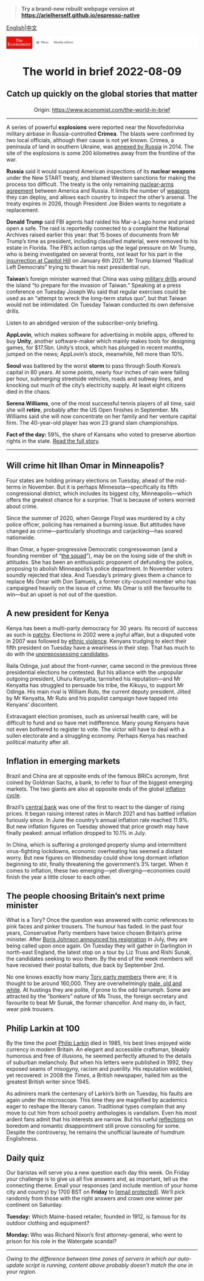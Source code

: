 > **Try a brand-new rebuilt webpage version at https://arielherself.github.io/espresso-native**

[English](https://github.com/arielherself/espresso/blob/main/README.md)|[中文](https://github-com.translate.goog/arielherself/espresso/blob/main/README.md?_x_tr_sl=en&_x_tr_tl=zh-CN&_x_tr_hl=zh-CN&_x_tr_pto=wapp)



![The Economist](menubar.png)

# <p align="center">The world in brief 2022-08-09</p>

## <p align="center">Catch up quickly on the global stories that matter</p>

<p align="center">Origin: <a href="https://www.economist.com/the-world-in-brief">https://www.economist.com/the-world-in-brief</a><hr>

A series of powerful <strong>explosions</strong> were reported near the Novofedorivka military airbase in Russia-controlled <strong>Crimea</strong>. The blasts were confirmed by two local officials, although their cause is not yet known. Crimea, a peninsula of land in southern Ukraine, was [annexed by Russia](https://www.economist.com/europe/2019/06/08/crimea-is-still-in-limbo-five-years-after-russia-seized-it) in 2014. The site of the explosions is some 200 kilometres away from the frontline of the war. 

<strong>Russia</strong> said it would suspend American inspections of its <strong>nuclear weapons</strong> under the New START treaty, and blamed Western sanctions for making the process too difficult. The treaty is the only remaining [nuclear-arms agreement](https://www.economist.com/united-states/2022/07/31/will-the-ukraine-war-ring-the-knell-for-nuclear-arms-control) between America and Russia. It limits the number of [weapons](http://west-and-russia-to-nuclear-war) they can deploy, and allows each country to inspect the other’s arsenal. The treaty expires in 2026, though President Joe Biden wants to negotiate a replacement.

<strong>Donald Trump</strong> said FBI agents had raided his Mar-a-Lago home and prised open a safe. The raid is reportedly connected to a complaint the National Archives raised earlier this year: that 15 boxes of documents from Mr Trump’s time as president, including classified material, were removed to his estate in Florida. The FBI’s action ramps up the legal pressure on Mr Trump, who is being investigated on several fronts, not least for his part in the [insurrection at Capitol Hill](https://www.economist.com/united-states/2022/06/10/congresss-capitol-riot-hearing-confirms-donald-trumps-complicity) on January 6th 2021. Mr Trump blamed “Radical Left Democrats” trying to thwart his next presidential run.

<strong>Taiwan</strong>’s foreign minister warned that China was using [military drills](https://www.economist.com/china/2022/08/04/china-sends-missiles-flying-over-taiwan) around the island “to prepare for the invasion of Taiwan.” Speaking at a press conference on Tuesday Joseph Wu said that regular exercises could be used as an “attempt to wreck the long-term status quo”, but that Taiwan would not be intimidated. On Tuesday Taiwan conducted its own defensive drills.

Listen to an abridged version of the subscriber-only briefing.

<strong>AppLovin</strong>, which makes software for advertising in mobile apps, offered to buy <strong>Unity</strong>, another software-maker which mainly makes tools for designing games, for $17.5bn. Unity’s stock, which has plunged in recent months, jumped on the news; AppLovin’s stock, meanwhile, fell more than 10%.

<strong>Seoul </strong>was battered by the worst <strong>storm </strong>to pass through South Korea’s capital in 80 years. At some points, nearly four inches of rain were falling per hour, submerging streetside vehicles, roads and subway lines, and knocking out much of the city’s electricity supply. At least eight citizens died in the chaos.

<strong>Serena Williams</strong>, one of the most successful tennis players of all time, said she will <strong>retire</strong>, probably after the US Open finishes in September. Ms Williams said she will now concentrate on her family and her venture capital firm. The 40-year-old player has won 23 grand slam championships.

<strong>Fact of the day: </strong>59%, the share of Kansans who voted to preserve abortion rights in the state. [Read the full story](https://www.economist.com/graphic-detail/2022/08/05/kansass-vote-on-abortion-shows-many-republicans-are-pro-choice).

----------

## Will crime hit Ilhan Omar in Minneapolis?

Four states are holding primary elections on Tuesday, ahead of the mid-terms in November. But it is perhaps Minnesota—specifically its fifth congressional district, which includes its biggest city, Minneapolis—which offers the greatest chance for a surprise. That is because of voters worried about crime.

Since the summer of 2020, when George Floyd was murdered by a city police officer, policing has remained a burning issue. But attitudes have changed as crime—particularly shootings and carjacking—has soared nationwide.

Ilhan Omar, a hyper-progressive Democratic congresswoman (and a founding member of “[the squad](https://www.economist.com/united-states/2020/05/21/donald-trumps-favourite-freshmen-face-primaries)”), may be on the losing side of the shift in attitudes. She has been an enthusiastic proponent of defunding the police, proposing to abolish Minneapolis’s police department. In November voters soundly rejected that idea. And Tuesday’s primary gives them a chance to replace Ms Omar with Don Samuels, a former city-council member who has campaigned heavily on the issue of crime. Ms Omar is still the favourite to win—but an upset is not out of the question.

## A new president for Kenya

Kenya has been a multi-party democracy for 30 years. Its record of success as such is [patchy](https://www.economist.com/leaders/2022/08/07/why-kenyas-election-matters). Elections in 2002 were a joyful affair, but a disputed vote in 2007 was followed by [ethnic violence](https://www.economist.com/middle-east-and-africa/2007/12/30/kenyas-unsound-election). Kenyans trudging to elect their fifth president on Tuesday have a weariness in their step. That has much to do with the [unprepossessing candidates](https://www.economist.com/middle-east-and-africa/2022/08/07/kenyas-presidential-election-looks-too-close-to-call).

Raila Odinga, just about the front-runner, came second in the previous three presidential elections he contested. But his alliance with the unpopular outgoing president, Uhuru Kenyatta, tarnished his reputation—and Mr Kenyatta has struggled to persuade his tribe, the Kikuyu, to support Mr Odinga. His main rival is William Ruto, the current deputy president. Jilted by Mr Kenyatta, Mr Ruto and his populist campaign have tapped into Kenyans’ discontent.

Extravagant election promises, such as universal health care, will be difficult to fund and so have met indifference. Many young Kenyans have not even bothered to register to vote. The victor will have to deal with a sullen electorate and a struggling economy. Perhaps Kenya has reached political maturity after all.

## Inflation in emerging markets

Brazil and China are at opposite ends of the famous BRICs acronym, first coined by Goldman Sachs, a bank, to refer to four of the biggest emerging markets. The two giants are also at opposite ends of the global [inflation cycle](https://www.economist.com/finance-and-economics/2022/08/03/does-high-inflation-matter).

Brazil’s [central bank](https://www.economist.com/finance-and-economics/2022/07/07/are-central-banks-in-emerging-markets-now-less-of-a-slave-to-the-fed) was one of the first to react to the danger of rising prices. It began raising interest rates in March 2021 and has battled inflation furiously since. In June the country’s annual inflation rate reached 11.9%. But new inflation figures on Tuesday showed that price growth may have finally peaked: annual inflation dropped to 10.1% in July.

In China, which is suffering a prolonged property slump and intermittent virus-fighting lockdowns, economic overheating has seemed a distant worry. But new figures on Wednesday could show long dormant inflation beginning to stir, finally threatening the government’s 3% target. When it comes to inflation, these two emerging—yet diverging—economies could finish the year a little closer to each other.

## The people choosing Britain’s next prime minister

What is a Tory? Once the question was answered with comic references to pink faces and pinker trousers. The humour has faded. In the past four years, Conservative Party members have twice chosen Britain’s prime minister. After [Boris Johnson announced his resignation](https://www.economist.com/films/2022/07/07/britain-after-boris) in July, they are being called upon once again. On Tuesday they will gather in Darlington in north-east England, the latest stop on a tour by Liz Truss and Rishi Sunak, the candidates seeking to woo them. By the end of the week members will have received their postal ballots, due back by September 2nd.

No one knows exactly how many [Tory party members](https://www.economist.com/britain/2022/08/05/the-people-about-to-choose-britains-next-prime-minister) there are; it is thought to be around 160,000. They are overwhelmingly [male, old and white](https://www.economist.com/graphic-detail/2022/07/26/britains-tories-are-overwhelmingly-male-pale-and-stale). At hustings they are polite, if prone to the odd harrumph. Some are attracted by the “bonkers” nature of Ms Truss, the foreign secretary and favourite to beat Mr Sunak, the former chancellor. And many do, in fact, wear pink trousers.

## Philip Larkin at 100

By the time the poet [Philip Larkin](https://www.economist.com/culture/2022/07/28/philip-larkins-verse-is-tender-his-prejudices-are-controversial) died in 1985, his best lines enjoyed wide currency in modern Britain. An elegant and accessible craftsman, bleakly humorous and free of illusions, he seemed perfectly attuned to the details of suburban melancholy. But when his letters were published in 1992, they exposed seams of misogyny, racism and puerility. His reputation wobbled, yet recovered: in 2008 the <em>Times</em>, a British newspaper, hailed him as the greatest British writer since 1945.

As admirers mark the centenary of Larkin’s birth on Tuesday, his faults are again under the microscope. This time they are magnified by academics eager to reshape the literary canon. Traditional types complain that any move to cut him from school poetry anthologies is vandalism. Even his most ardent fans admit that his interests are narrow. But his rueful [reflections](https://www.economist.com/books-and-arts/2012/01/21/library-book) on boredom and romantic disappointment still prove consoling for some. Despite the controversy, he remains the unofficial laureate of humdrum Englishness.

## Daily quiz

Our baristas will serve you a new question each day this week. On Friday your challenge is to give us all five answers and, as important, tell us the connecting theme. Email your responses (and include mention of your home city and country) by 1700 BST on <strong>Friday</strong> to [<span class="__cf_email__" data-cfemail="3e6f4b57447b4d4e4c5b4d4d517e5b5d51505153574d4a105d5153">[email&#160;protected]</span>](https://mail.google.com/mail/?view=cm&amp;fs=1&amp;tf=1&amp;to=QuizEspresso@economist.com). We’ll pick randomly from those with the right answers and crown one winner per continent on Saturday.

<strong>Tuesday:</strong> Which Maine-based retailer, founded in 1912, is famous for its outdoor clothing and equipment?

<strong>Monday: </strong>Who was Richard Nixon’s first attorney-general, who went to prison for his role in the Watergate scandal?

----------

*Owing to the difference between time zones of servers in which our auto-update script is running, content above probably doesn't match the one in your region.*
